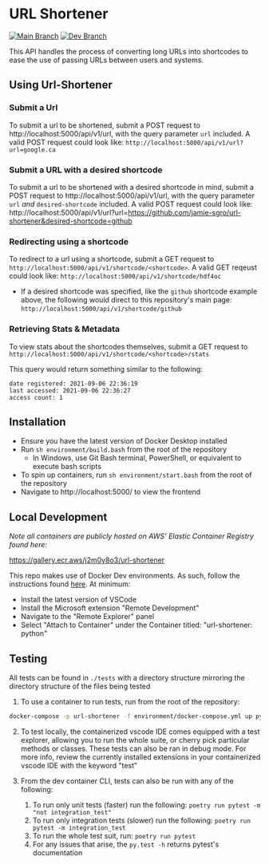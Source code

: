# URL Shortener

[![Main Branch](https://github.com/jamie-sgro/url-shortener/actions/workflows/main.yml/badge.svg)](https://github.com/jamie-sgro/url-shortener/actions/workflows/main.yml) [![Dev Branch](https://github.com/jamie-sgro/url-shortener/actions/workflows/develop.yml/badge.svg)](https://github.com/jamie-sgro/url-shortener/actions/workflows/develop.yml)

This API handles the process of converting long URLs into shortcodes to ease the use of passing URLs between users and systems.

## Using Url-Shortener

### Submit a Url
To submit a url to be shortened, submit a POST request to http://localhost:5000/api/v1/url, with the query parameter `url` included. A valid POST request could look like:
`http://localhost:5000/api/v1/url?url=google.ca`

### Submit a URL with a desired shortcode
To submit a url to be shortened with a desired shortcode in mind, submit a POST request to http://localhost:5000/api/v1/url, with the query parameter `url` *and* `desired-shortcode` included. A valid POST request could look like:
http://localhost:5000/api/v1/url?url=https://github.com/jamie-sgro/url-shortener&desired-shortcode=github

### Redirecting using a shortcode

To redirect to a url using a shortcode, submit a GET request to `http://localhost:5000/api/v1/shortcode/<shortcode>`. A valid GET reqeust could look like:
`http://localhost:5000/api/v1/shortcode/hdf4oc`

- If a desired shortcode was specified, like the `github` shortcode example above, the following would direct to this repository's main page:
`http://localhost:5000/api/v1/shortcode/github`

### Retrieving Stats & Metadata

To view stats about the shortcodes themselves, submit a GET request to `http://localhost:5000/api/v1/shortcode/<shortcode>/stats`

This query would return something similar to the following:

```
date registered: 2021-09-06 22:36:19
last accessed: 2021-09-06 22:36:27
access count: 1
```



## Installation

- Ensure you have the latest version of Docker Desktop installed
- Run `sh environment/build.bash` from the root of the repository
  - In Windows, use Git Bash terminal, PowerShell, or equivalent to execute bash scripts
- To spin up containers, run `sh environment/start.bash` from the root of the repository
- Navigate to http://localhost:5000/ to view the frontend



## Local Development

*Note all containers are publicly hosted on AWS' Elastic Container Registry found here:*

https://gallery.ecr.aws/j2m0y8o3/url-shortener

This repo makes use of Docker Dev environments. As such, follow the instructions found [here](https://code.visualstudio.com/docs/remote/containers). At minimum:

- Install the latest version of VSCode
- Install the Microsoft extension "Remote Development"
- Navigate to the "Remote Explorer" panel
- Select "Attach to Container" under the Container titled: "url-shortener: python"

## Testing

All tests can be found in `./tests` with a directory structure mirroring the directory structure of the files being tested

1. To use a container to run tests, run from the root of the repository:
```bash
docker-compose -p url-shortener -f environment/docker-compose.yml up pytest
```

2. To test locally, the containerized vscode IDE comes equipped with a test explorer, allowing you to run the whole suite, or cherry pick particular methods or classes.
These tests can also be ran in debug mode. For more info, review the currently installed extensions in your containerized vscode IDE with the keyword "test"

3. From the dev container CLI, tests can also be run with any of the following:
    1. To run only unit tests (faster) run the following:
        `poetry run pytest -m "not integration_test"`
    2. To run only integration tests (slower) run the following:
        `poetry run pytest -m integration_test`
    3. To run the whole test suit, run:
        `poetry run pytest`
    4. For any issues that arise, the `py.test -h` returns pytest's documentation
